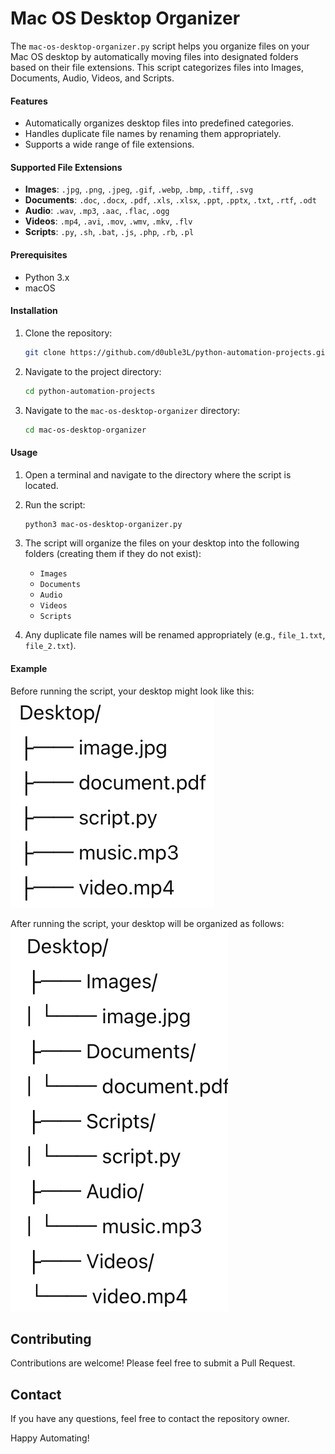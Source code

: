 # Mac OS Desktop Organizer

The `mac-os-desktop-organizer.py` script helps you organize files on your Mac OS desktop by automatically moving files into designated folders based on their file extensions. This script categorizes files into Images, Documents, Audio, Videos, and Scripts.

#### Features

- Automatically organizes desktop files into predefined categories.
- Handles duplicate file names by renaming them appropriately.
- Supports a wide range of file extensions.

#### Supported File Extensions

- **Images**: `.jpg`, `.png`, `.jpeg`, `.gif`, `.webp`, `.bmp`, `.tiff`, `.svg`
- **Documents**: `.doc`, `.docx`, `.pdf`, `.xls`, `.xlsx`, `.ppt`, `.pptx`, `.txt`, `.rtf`, `.odt`
- **Audio**: `.wav`, `.mp3`, `.aac`, `.flac`, `.ogg`
- **Videos**: `.mp4`, `.avi`, `.mov`, `.wmv`, `.mkv`, `.flv`
- **Scripts**: `.py`, `.sh`, `.bat`, `.js`, `.php`, `.rb`, `.pl`

#### Prerequisites

- Python 3.x
- macOS

#### Installation

1. Clone the repository:

    ```sh
    git clone https://github.com/d0uble3L/python-automation-projects.git
    ```

2. Navigate to the project directory:

    ```sh
    cd python-automation-projects
    ```

3. Navigate to the `mac-os-desktop-organizer` directory:

    ```sh
    cd mac-os-desktop-organizer
    ```

#### Usage

1. Open a terminal and navigate to the directory where the script is located.

2. Run the script:

    ```sh
    python3 mac-os-desktop-organizer.py
    ```

3. The script will organize the files on your desktop into the following folders (creating them if they do not exist):
    - `Images`
    - `Documents`
    - `Audio`
    - `Videos`
    - `Scripts`

4. Any duplicate file names will be renamed appropriately (e.g., `file_1.txt`, `file_2.txt`).

#### Example

Before running the script, your desktop might look like this:
![Alt text](./before.png)

After running the script, your desktop will be organized as follows:
![Alt text](./after.png)

## Contributing

Contributions are welcome! Please feel free to submit a Pull Request.

## Contact

If you have any questions, feel free to contact the repository owner.

Happy Automating!
